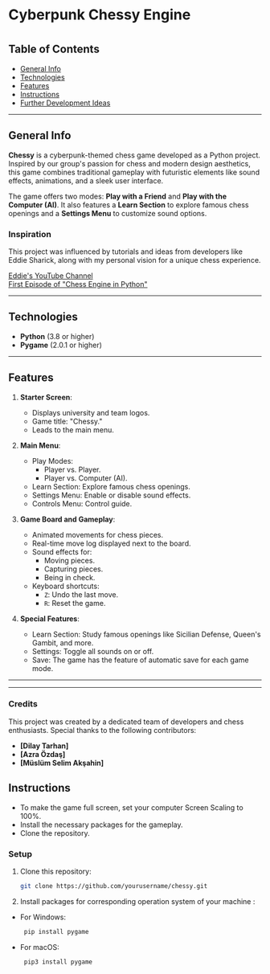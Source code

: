 # Cyberpunk Chessy Engine
#
## Table of Contents
* [General Info](#general-info)  
* [Technologies](#technologies)  
* [Features](#features)
* [Instructions](#instructions)  
* [Further Development Ideas](#further-development-ideas)  

---

## General Info  
**Chessy** is a cyberpunk-themed chess game developed as a Python project. Inspired by our group's  passion for chess and modern design aesthetics, this game combines traditional gameplay with futuristic elements like sound effects, animations, and a sleek user interface.  

The game offers two modes: **Play with a Friend** and **Play with the Computer (AI)**. It also features a **Learn Section** to explore famous chess openings and a **Settings Menu** to customize sound options.  

### Inspiration  
This project was influenced by tutorials and ideas from developers like Eddie Sharick, along with my personal vision for a unique chess experience.  

[Eddie's YouTube Channel](https://www.youtube.com/channel/UCaEohRz5bPHywGBwmR18Qww)  
[First Episode of "Chess Engine in Python"](https://www.youtube.com/watch?v=EnYui0e73Rs&ab_channel=EddieSharick)

---

## Technologies  
* **Python** (3.8 or higher)  
* **Pygame** (2.0.1 or higher)  

---

## Features  
1. **Starter Screen**:  
   - Displays university and team logos.  
   - Game title: "Chessy."  
   - Leads to the main menu.  

2. **Main Menu**:  
   - Play Modes:  
     - Player vs. Player.  
     - Player vs. Computer (AI).  
   - Learn Section: Explore famous chess openings.  
   - Settings Menu: Enable or disable sound effects.
   - Controls Menu: Control guide.

3. **Game Board and Gameplay**:  
   - Animated movements for chess pieces.  
   - Real-time move log displayed next to the board.  
   - Sound effects for:  
     - Moving pieces.  
     - Capturing pieces.  
     - Being in check.  
   - Keyboard shortcuts:  
     - `Z`: Undo the last move.  
     - `R`: Reset the game.  

4. **Special Features**:  
   - Learn Section: Study famous openings like Sicilian Defense, Queen's Gambit, and more.  
   - Settings: Toggle all sounds on or off.  
   - Save: The game has the feature of automatic save for each game mode.

---


 
---
### Credits
This project was created by a dedicated team of developers and chess enthusiasts. Special thanks to the following contributors:

- **[Dilay Tarhan]** 
- **[Azra Özdaş]** 
- **[Müslüm Selim Akşahin]**  


## Instructions
 - To make the game full screen, set your computer Screen Scaling to 100%.
 - Install the necessary packages for the gameplay.
 - Clone the repository.

### Setup  
1. Clone this repository:  
   ```bash
   git clone https://github.com/yourusername/chessy.git
   
2. Install packages for corresponding operation system of your machine :
- For Windows:
  ```bash
   pip install pygame
- For macOS:
  ```bash
   pip3 install pygame
